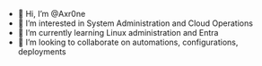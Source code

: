 - 👋 Hi, I’m @Axr0ne
- 👀 I’m interested in System Administration and Cloud Operations
- 🌱 I’m currently learning Linux administration and Entra
- 💞️ I’m looking to collaborate on automations, configurations, deployments
